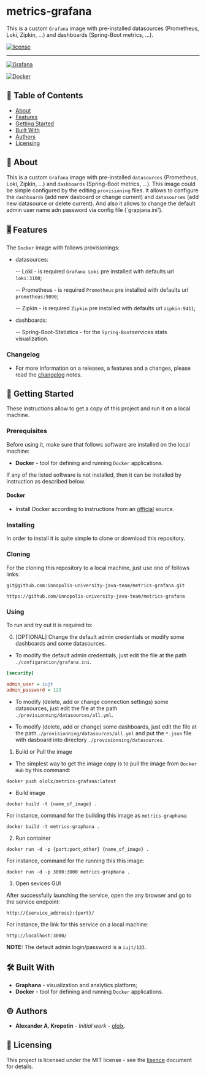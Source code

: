 # metrics-grafana

This is a custom `Grafana` image with pre-installed datasources (Prometheus, Loki, Zipkin, ...) and dashboards (Spring-Boot metrics, ...).

[![license](https://img.shields.io/badge/license-MIT-informational?style=flat-square)](LICENSE)

---

[![Grafana](https://img.shields.io/badge/Grafana-F2F4F9?style=for-the-badge&logo=grafana&logoColor=orange&labelColor=F2F4F9)](#built-with)

[![Docker](https://img.shields.io/badge/Docker-2CA5E0?style=for-the-badge&logo=docker&logoColor=white)](#built-with)

## 📇 Table of Contents

- [About](#about)
- [Features](#feature)
- [Getting Started](#getting-started)
- [Built With](#built-with)
- [Authors](#authors)
- [Licensing](#licensing)

##  📖 About

This is a custom `Grafana` image with pre-installed `datasources` (Prometheus, Loki, Zipkin, ...) and `dashboards` (Spring-Boot metrics, ...). This image could be simple configured by the editing `provisioning` files. It allows to configure the `dashboards` (add new dasboard or change current) and `datasources` (add new datasource or delete current). And also it allows to change the default admin user name adn password via config file (`grapjana.ini').

## 🎚 Features

The `Docker` image with follows provisionings:

- datasources:
 
  -- Loki -  is required `Grafana Loki` pre installed with defaults url `loki:3100`;
  
  -- Prometheus -  is required `Prometheus` pre installed with defaults url `prometheus:9090`;
  
  -- Zipkin - is required `Zipkin` pre installed with defaults url `zipkin:9411`;
  
- dashboards:
 
  -- Spring-Boot-Statistics - for the `Spring-Boot`services  stats visualization.

### Changelog

- For more information on a releases, a features and a changes, please read the [changelog](CHANGELOG.md) notes.

## 🚦 Getting Started

These instructions allow to get a copy of this project and run it on a local machine.

### Prerequisites

Before using it, make sure that follows software are installed on the local machine:

- **Docker** - tool for defining and running `Docker` applications.

If any of the listed software is not installed, then it can be installed by instruction as described below.

#### Docker

   - Install Docker according to instructions from an [official](https://docs.docker.com/engine/install/) source.

### Installing

In order to install it is quite simple to clone or download this repository.

### Cloning

For the cloning this repository to a local machine, just use one of follows links:

```ssh
git@github.com:innopolis-university-java-team/metrics-grafana.git
```

```http
https://github.com/innopolis-university-java-team/metrics-grafana
```

### Using

To run and try out it is required to: 

0. [OPTIONAL] Change the default admin credentials or modify some dashboards and some datasources. 
  
  - To modify the default admin credentials, just edit the file at the path `./configuration/grafana.ini`.

```ini
[security]

admin_user = iujt
admin_password = 123
```

  - To modify (delete, add or change connection settings) some datasources, just edit the file at the path `./provisionning/datasources/all.yml`.
  
  - To modify (delete, add or change) some dashboards, just edit the file at the path `./provisionning/datasources/all.yml` and put the `*.json` file with dasboard into directory `./provisionning/datasources`.

1. Build or Pull the image

- The simplest way to get the image copy is to pull the image from `Docker Hub` by this command:

```sh
docker push ololx/metrics-grafana:latest
```

- Build image

```ssh
docker build -t {name_of_image} .
```

For instance, command for the building this image as  `metrics-graphana`:

```ssh
docker build -t metrics-graphana .
```

2. Run container

```ssh
docker run -d -p {port:port_other} {name_of_image} .
```

For instance, command for the running this this image:

```ssh
docker run -d -p 3000:3000 metrics-graphana .
```

3. Open sevices GUI

After successfully launching the service, open the any browser and go to the service endpoint:

```http
http://{service_address}:{port}/
```

For instance, the link for this service on a local machine:

```http
http://localhost:3000/
```

**NOTE:** The default admin login/password is a `iujt/123`.

## 🛠 Built With

- **Graphana** -  visualization and analytics platform;
- **Docker** - tool for defining and running `Docker` applications.

## ©️ Authors

* **Alexander A. Kropotin** - *Initial work* - [ololx](https://github.com/ololx).

## 🔏 Licensing

This project is licensed under the MIT license - see the [lisence](LICENSE) document for details.
